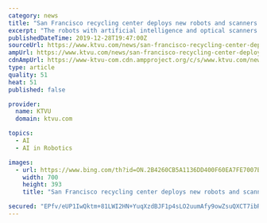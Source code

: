 ```yaml
---
category: news
title: "San Francisco recycling center deploys new robots and scanners to handle holiday trash"
excerpt: "The robots with artificial intelligence and optical scanners cost $1 million each and can be programmed to pick out certain kinds of plastic containers. Reed says plastic is the most difficult to process. \"Plastic is not magnetic so you can't pick it up with a magnet. This does seventy, 7-0 selections a minute,\" said Reed. Also new this year ..."
publishedDateTime: 2019-12-28T19:47:00Z
sourceUrl: https://www.ktvu.com/news/san-francisco-recycling-center-deploys-new-robots-and-scanners-to-handle-holiday-trash
ampUrl: https://www.ktvu.com/news/san-francisco-recycling-center-deploys-new-robots-and-scanners-to-handle-holiday-trash.amp
cdnAmpUrl: https://www-ktvu-com.cdn.ampproject.org/c/s/www.ktvu.com/news/san-francisco-recycling-center-deploys-new-robots-and-scanners-to-handle-holiday-trash.amp
type: article
quality: 51
heat: 51
published: false

provider:
  name: KTVU
  domain: ktvu.com

topics:
  - AI
  - AI in Robotics

images:
  - url: https://www.bing.com/th?id=ON.2B4260CB5A1136DD400F60EA7FE7007B
    width: 700
    height: 393
    title: "San Francisco recycling center deploys new robots and scanners to handle holiday trash"

secured: "EPfv/eUP1IwQktm+81LWI2HN+YuqXzdBJF1p4sLO2uumAfy9owZsuQXCT7ibR8pyZBZSZSDc6TtFe8gJVPLDv8qZDv0/Ph6oEfZafkKerBc3jLzX+HRmL6OGC5B6p4nub+NXU6ZY7DfExr4vKYH7TAAtq/qx2u+KwoABtAZSQ9wv435If2afpdXHtYuxTfQ0pv2yFx/hKUfee0gQzJxwga1x8RhIjFT5e9Et0sn5poj6hUn42tIJ4dgEchs5sBWqUqg7NTv3zUpPi5HeHuyndg==;hvWM1vAvZKR7Xg8oFQCfWA=="
---
```


